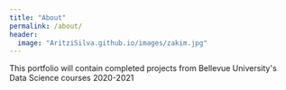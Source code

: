 ```yaml
---
title: "About"
permalink: /about/
header:
  image: "AritziSilva.github.io/images/zakim.jpg"
---
```


This portfolio will contain completed projects from Bellevue University's Data Science courses 2020-2021
